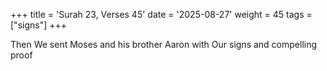 +++
title = 'Surah 23, Verses 45'
date = '2025-08-27'
weight = 45
tags = ["signs"]
+++

Then We sent Moses and his brother Aaron with Our signs and compelling proof